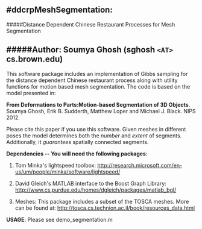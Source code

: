 #ddcrpMeshSegmentation:
------------------------------------
#####Distance Dependent Chinese Restaurant Processes for Mesh Segmentation

#####Author: Soumya Ghosh (sghosh `<AT>` cs.brown.edu)
--------------------------------------

This software package includes an implementation of Gibbs sampling for the 
distance dependent Chinese restaurant process along with utility functions for motion based mesh segmentation.
The code is based on the model presented in:

**From Deformations to Parts:Motion-based Segmentation of 3D Objects**.
Soumya Ghosh, Erik B. Sudderth, Matthew Loper and Michael J. Black.
NIPS 2012. 

Please cite this paper if you use this software. Given meshes in different poses the model determines both the *number* and *extent* of segments. Additionally, it *guarantees* spatially connected segments.

**Dependencies -- You will need the following packages**:

1) Tom Minka's lightspeed toolbox:
http://research.microsoft.com/en-us/um/people/minka/software/lightspeed/ 

2) David Gleich's MATLAB interface to the Boost Graph Library:
http://www.cs.purdue.edu/homes/dgleich/packages/matlab_bgl/

3) Meshes: This package includes a subset of the TOSCA meshes. More can be found at:
http://tosca.cs.technion.ac.il/book/resources_data.html

**USAGE**:
Please see demo_segmentation.m